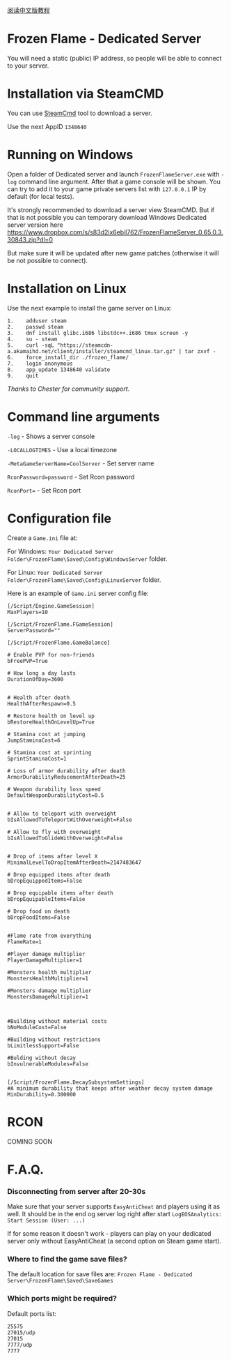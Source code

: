 [阅读中文版教程](./README_CN.md)

# Frozen Flame - Dedicated Server

You will need a static (public) IP address, so people will be able to connect to your server.

#  Installation via SteamCMD

You can use [SteamCmd](https://developer.valvesoftware.com/wiki/SteamCMD) tool to download a server.

Use the next AppID `1348640`

# Running on Windows

Open a folder of Dedicated server and launch `FrozenFlameServer.exe` with `-log` command line argument. 
After that a game console will be shown. You can try to add it to your game private servers list with `127.0.0.1` IP by default (for local tests).

It's strongly recommended to download a server view SteamCMD. But if that is not possible you can temporary download Windows Dedicated server version here https://www.dropbox.com/s/s83d2ix6ebil762/FrozenFlameServer_0.65.0.3.30843.zip?dl=0

But make sure it will be updated after new game patches (otherwise it will be not possible to connect).

# Installation on Linux
Use the next example to install the game server on Linux:
```
1.    adduser steam
2.    passwd steam
3.    dnf install glibc.i686 libstdc++.i686 tmux screen -y
4.    su - steam
5.    curl -sqL "https://steamcdn-a.akamaihd.net/client/installer/steamcmd_linux.tar.gz" | tar zxvf -
6.    force_install_dir ./frozen_flame/
7.    login anonymous
8.    app_update 1348640 validate
9.    quit
```
*Thanks to Chester for community support.*

# Command line arguments

`-log` - Shows a server console

`-LOCALLOGTIMES` - Use a local timezone 

`-MetaGameServerName=CoolServer` - Set server name

`RconPassword=password` - Set Rcon password

`RconPort=` - Set Rcon port

# Configuration file
Create a `Game.ini` file at:

For Windows: `Your Dedicated Server Folder\FrozenFlame\Saved\Config\WindowsServer` folder.

For Linux: `Your Dedicated Server Folder\FrozenFlame\Saved\Config\LinuxServer` folder.

Here is an example of `Game.ini` server config file:

```
[/Script/Engine.GameSession]
MaxPlayers=10

[/Script/FrozenFlame.FGameSession]
ServerPassword=""

[/Script/FrozenFlame.GameBalance]

# Enable PVP for non-friends
bFreePVP=True

# How long a day lasts
DurationOfDay=3600


# Health after death
HealthAfterRespawn=0.5

# Restore health on level up
bRestoreHealthOnLevelUp=True

# Stamina cost at jumping
JumpStaminaCost=6

# Stamina cost at sprinting
SprintStaminaCost=1

# Loss of armor durability after death
ArmorDurabilityReducementAfterDeath=25

# Weapon durability loss speed
DefaultWeaponDurabilityCost=0.5


# Allow to teleport with overweight
bIsAllowedToTeleportWithOverweight=False

# Allow to fly with overweight
bIsAllowedToGlideWithOverweight=False


# Drop of items after level X
MinimalLevelToDropItemAfterDeath=2147483647

# Drop equipped items after death
bDropEquippedItems=False

# Drop equipable items after death
bDropEquipableItems=False

# Drop food on death
bDropFoodItems=False


#Flame rate from everything
FlameRate=1

#Player damage multiplier
PlayerDamageMultiplier=1

#Monsters health multiplier
MonstersHealthMultiplier=1

#Monsters damage multiplier
MonstersDamageMultiplier=1



#Building without material costs
bNoModuleCost=False

#Building without restrictions
bLimitlessSupport=False

#Bulding without decay
bInvulnerableModules=False


[/Script/FrozenFlame.DecaySubsystemSettings]
#A minimum durability that keeps after weather decay system damage
MinDurability=0.300000
```

# RCON

COMING SOON

# F.A.Q.

### Disconnecting from server after 20-30s
Make sure that your server supports `EasyAntiCheat` and players using it as well.
It should be in the end og server log right after start `LogEOSAnalytics: Start Session (User: ...)`

If for some reason it doesn't work - players can play on your dedicated server only without EasyAntiCheat (a second option on Steam game start).

### Where to find the game save files?
The default location for save files are:
`Frozen Flame - Dedicated Server\FrozenFlame\Saved\SaveGames`

### Which ports might be required?
Default ports list:
```
25575
27015/udp
27015
7777/udp
7777
```
